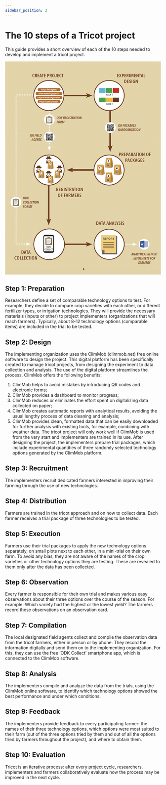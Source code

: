 ```yaml
---
sidebar_position: 2
---
```


# The 10 steps of a Tricot project

This guide provides a short overview of each of the 10 steps needed to develop and implement a tricot project.

![Tricot 10 steps](./img/10StepsTricot.png)


## Step 1: Preparation
Researchers define a set of comparable technology options to test. For example, they decide to compare crop varieties with each other, or different fertilizer types, or irrigation technologies. They will provide the necessary materials (inputs or other) to project implementers (organizations that will reach farmers). Typically, about 8-12 technology options (comparable items) are included in the trial to be tested.

## Step 2: Design
The implementing organization uses the ClimMob (climmob.net) free online software to design the project. This digital platform has been specifically created to manage tricot projects, from designing the experiment to data collection and analysis. The use of the digital platform streamlines the process. ClimMob offers the following benefits:
1. ClimMob helps to avoid mistakes by introducing QR codes and electronic forms;
2. ClimMob provides a dashboard to monitor progress;
3. ClimMob reduces or eliminates the effort spent on digitalizing data collected on paper;
4. ClimMob creates automatic reports with analytical results, avoiding the usual lengthy process of data cleaning and analysis;
5. ClimMob provides clean, formatted data that can be easily downloaded for further analysis with existing tools, for example, combining with weather data.
The tricot project will only work well if ClimMob is used from the very start and implementers are trained in its use. After designing the project, the implementers prepare trial packages, which include experimental quantities of three randomly selected technology options generated by the ClimMob platform.

## Step 3: Recruitment
The implementers recruit dedicated farmers interested in improving their farming through the use of new technologies.

## Step 4: Distribution
Farmers are trained in the tricot approach and on how to collect data. Each farmer receives a trial package of three technologies to be tested.

## Step 5: Execution
Farmers use their trial packages to apply the new technology options separately, on small plots next to each other, in a mini-trial on their own farm. To avoid any bias, they are not aware of the names of the crop varieties or other technology options they are testing. These are revealed to them only after the data has been collected.

## Step 6: Observation
Every farmer is responsible for their own trial and makes various easy observations about their three options over the course of the season. For example: Which variety had the highest or the lowest yield? The farmers record these observations on an observation card.

## Step 7: Compilation
The local designated field agents collect and compile the observation data from the tricot farmers, either in person or by phone. They record the information digitally and send them on to the implementing organization. For this, they can use the free ‘ODK Collect’ smartphone app, which is connected to the ClimMob software.

## Step 8: Analysis
The implementers compile and analyze the data from the trials, using the ClimMob online software, to identify which technology options showed the best performance and under which conditions.

## Step 9: Feedback
The implementers provide feedback to every participating farmer: the names of their three technology options, which options were most suited to their farm (out of the three options tried by them and out of all the options tried by farmers throughout the project), and where to obtain them.

## Step 10: Evaluation
Tricot is an iterative process: after every project cycle, researchers, implementers and farmers collaboratively evaluate how the process may be improved in the next cycle.
